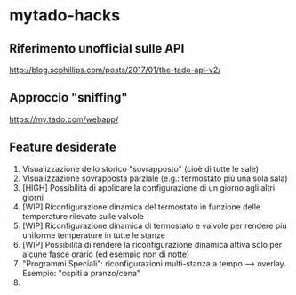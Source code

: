 # mytado-hacks

## Riferimento unofficial sulle API
http://blog.scphillips.com/posts/2017/01/the-tado-api-v2/

## Approccio "sniffing"
https://my.tado.com/webapp/


## Feature desiderate

1. Visualizzazione dello storico "sovrapposto" (cioè di tutte le sale)
2. Visualizzazione sovrapposta parziale (e.g.: termostato più una sola sala)
3. [HIGH] Possibilità di applicare la configurazione di un giorno agli altri giorni
4. [WIP] Riconfigurazione dinamica del termostato in funzione delle temperature rilevate sulle valvole
5. [WIP] Riconfigurazione dinamica di termostato e valvole per rendere più uniforme temperature in tutte le stanze
6. [WIP] Possibilità di rendere la riconfigurazione dinamica attiva solo per alcune fasce orario (ed esempio non di notte)
7. "Programmi Speciali": riconfigurazioni multi-stanza a tempo --> overlay. Esempio: "ospiti a pranzo/cena"
8. 